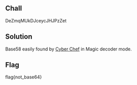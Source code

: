 ## Chall
DeZmqMUkDJceycJHJPzZet

## Solution
Base58 easily found by [Cyber Chef](https://gchq.github.io/CyberChef/#recipe=Magic(3,false,false,'')&input=RGVabXFNVWtESmNleWNKSEpQelpldA) in Magic decoder mode.

## Flag
flag{not_base64}